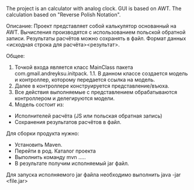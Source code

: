 The project is an calculator with analog clock. GUI is based on AWT. The calculation based on "Reverse Polish Notation".

Описание:
Проект представляет собой калькулятор основанный на AWT. Вычисления производятся с использованием польской обратной записи. Результаты расчётов можно сохранять в файл. Формат данных <исходная строка для расчёта><результат>.

Общее:
1. Точкой входа является класс MainClass пакета com.gmail.andreyksu.initpack.
1.1. В данном классе создается модель и контроллер, которому передается ссылка на модель.
2. Далее в контроллере конструируется представление/въюха.
3. Все действия выполняемые с представлением обрабатываются контроллером и делегируются модели.
4. Модель состоит из:
- Исполнителей расчёта (JS или польская обратная запись)
- Сохранения результатов расчётов в файл.

Для сборки продукта нужно:
- Установить Maven.
- Перейти в род. Каталог проекта
- Выполнить команду mvn .....
- В результате получим исполняемый jar файл.

Для запуска исполняемого jar файла необходимо выполнить java -jar <file.jar>